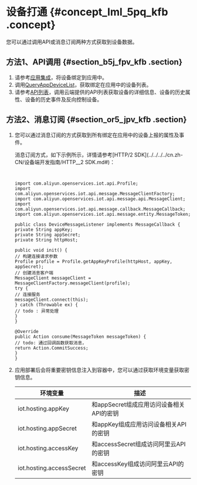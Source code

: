 # 设备打通 {#concept_lml_5pq_kfb .concept}

您可以通过调用API或消息订阅两种方式获取到设备数据。

## 方法1、API调用 {#section_b5j_fpv_kfb .section}

1.  请参考[应用集成](cn.zh-CN/应用管理/应用集成.md#)，将设备绑定到应用中。
2.  调用[QueryAppDeviceList](../../../../cn.zh-CN/云端开发指南/云端API参考/设备管理/QueryAppDeviceList.md#)，获取绑定在应用中的设备列表。
3.  请参考[API列表](../../../../cn.zh-CN/云端开发指南/云端API参考/API列表.md#)，调用云端提供的API列表获取设备的详细信息、设备的历史属性、设备的历史事件及反向控制设备。

## 方法2、消息订阅 {#section_or5_jpv_kfb .section}

1.  您可以通过消息订阅的方式获取到所有绑定在应用中的设备上报的属性及事件。

    消息订阅方式，如下示例所示，详情请参考[HTTP/2 SDK](../../../../cn.zh-CN/设备端开发指南/HTTP__2 SDK.md#)：

    ```
    
    
    import com.aliyun.openservices.iot.api.Profile;
    import com.aliyun.openservices.iot.api.message.MessageClientFactory;
    import com.aliyun.openservices.iot.api.message.api.MessageClient;
    import com.aliyun.openservices.iot.api.message.callback.MessageCallback;
    import com.aliyun.openservices.iot.api.message.entity.MessageToken;
    
    public class DeviceMessageListener implements MessageCallback {
    private String appKey;
    private String appSecret;
    private String httpHost;
    
    public void init() {
    // 构建连接请求参数
    Profile profile = Profile.getAppKeyProfile(httpHost, appKey, appSecret);
    // 创建消息客户端
    MessageClient messageClient = MessageClientFactory.messageClient(profile);
    try {
    // 连接服务
    messageClient.connect(this);
    } catch (Throwable ex) {
    // todo : 异常处理
    }
    }
    
    @Override
    public Action consume(MessageToken messageToken) {
    // todo: 通过回调函数获取消息，
    return Action.CommitSuccess;
    }
    }
    
    ```

2.  应用部署后会将重要密钥信息注入到容器中，您可以通过获取环境变量获取密钥信息。

    |环境变量|描述|
    |----|--|
    |iot.hosting.appKey|和appSecret组成应用访问设备相关API的密钥|
    |iot.hosting.appSecret|和appKey组成应用访问设备相关API的密钥|
    |iot.hosting.accessKey|和accessSecret组成访问阿里云API的密钥|
    |iot.hosting.accessSecret|和accessKey组成访问阿里云API的密钥|


